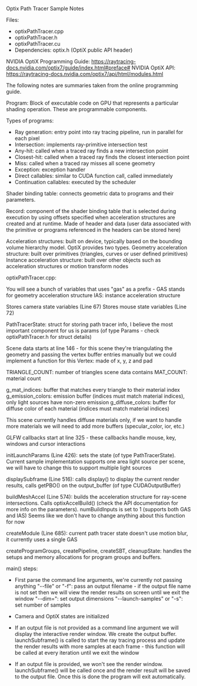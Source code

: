 
Optix Path Tracer Sample Notes

Files:
- optixPathTracer.cpp
- optixPathTracer.h
- optixPathTracer.cu
- Dependencies: optix.h (OptiX public API header)

NVIDIA OptiX Programming Guide: https://raytracing-docs.nvidia.com/optix7/guide/index.html#preface#
NVIDIA OptiX API: https://raytracing-docs.nvidia.com/optix7/api/html/modules.html

The following notes are summaries taken from the online programming guide.

Program: Block of executable code on GPU that represents a particular shading operation. These are programmable components.

Types of programs:
- Ray generation: entry point into ray tracing pipeline, run in parallel for each pixel
- Intersection: implements ray-primitive intersection test
- Any-hit: called when a traced ray finds a new intersection point
- Closest-hit: called when a traced ray finds the closest intersection point
- Miss: called when a traced ray misses all scene geometry
- Exception: exception handler
- Direct callables: similar to CUDA function call, called immediately
- Continuation callables: executed by the scheduler

Shader binding table: connects geometric data to programs and their parameters.

Record: component of the shader binding table that is selected during execution by using offsets specified when acceleration structures are created and at runtime. Made of header and data (user data associated with the primitive or programs referenced in the headers can be stored here)

Acceleration structures: built on device, typically based on the bounding volume hierarchy model. OptiX provides two types.
Geometry acceleration structure: built over primitives (triangles, curves or user defined primitives)
Instance acceleration structure: built over other objects such as acceleration structures or motion transform nodes

optixPathTracer.cpp:

You will see a bunch of variables that uses "gas" as a prefix - GAS stands for geometry acceleration structure
IAS: instance acceleration structure

Stores camera state variables (Line 67)
Stores mouse state variables (Line 72)

PathTracerState: struct for storing path tracer info, I believe the most important component for us is params (of type Params - check optixPathTracer.h for struct details)

Scene data starts at line 146 - for this scene they're triangulating the geometry and passing the vertex buffer entries manually but we could implement a function for this
Vertex: made of x, y, z and pad

TRIANGLE_COUNT: number of triangles scene data contains
MAT_COUNT: material count

g_mat_indices: buffer that matches every triangle to their material index
g_emission_colors: emission buffer (indices must match material indices), only light sources have non-zero emission
g_diffuse_colors: buffer for diffuse color of each material (indices must match material indices)

This scene currently handles diffuse materials only, if we want to handle more materials we will need to add more buffers (specular_color, ior, etc.)

GLFW callbacks start at line 325 - these callbacks handle mouse, key, windows and cursor interactions

initLaunchParams (Line 426): sets the state (of type PathTracerState). Current sample implementation supports one area light source per scene, we will have to change this to support multiple light sources

displaySubframe (Line 516): calls display() to display the current render results, calls getPBO() on the output_buffer (of type CUDAOutputBuffer<uchar4>)

buildMeshAccel (Line 574): builds the acceleration structure for ray-scene intersections. Calls optixAccelBuild() (check the API documentation for more info on the parameters). numBuildInputs is set to 1 (supports both GAS and IAS) Seems like we don't have to change anything about this function for now

createModule (Line 685): current path tracer state doesn't use motion blur, it currently uses a single GAS

createProgramGroups, createPipeline, createSBT, cleanupState: handles the setups and memory allocations for program groups and buffers.

main() steps:
- First parse the command line arguments, we're currently not passing anything
"--file" or "-f": pass an output filename - if the output file name is not set then we will view the render results on screen until we exit the window
"--dim=": set output dimensions
"--launch-samples" or "-s": set number of samples

- Camera and OptiX states are initialized

- If an output file is not provided as a command line argument we will display the interactive render window. We create the output buffer. launchSubframe() is called to start the ray tracing process and update the render results with more samples at each frame - this function will be called at every iteration until we exit the window
- If an output file is provided, we won't see the render window. launchSubframe() will be called once and the render result will be saved to the output file. Once this is done the program will exit automatically.